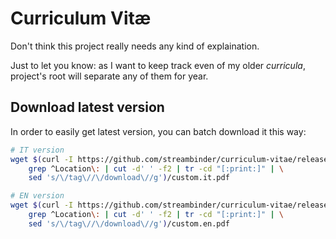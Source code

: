 # Curriculum Vitæ

Don't think this project really needs any kind of explaination.

Just to let you know: as I want to keep track even of my older _curricula_, project's root will separate any of them for year.

## Download latest version

In order to easily get latest version, you can batch download it this way:

```bash
# IT version
wget $(curl -I https://github.com/streambinder/curriculum-vitae/releases/latest | \
    grep ^Location\: | cut -d' ' -f2 | tr -cd "[:print:]" | \
    sed 's/\/tag\//\/download\//g')/custom.it.pdf

# EN version
wget $(curl -I https://github.com/streambinder/curriculum-vitae/releases/latest | \
    grep ^Location\: | cut -d' ' -f2 | tr -cd "[:print:]" | \
    sed 's/\/tag\//\/download\//g')/custom.en.pdf
```
